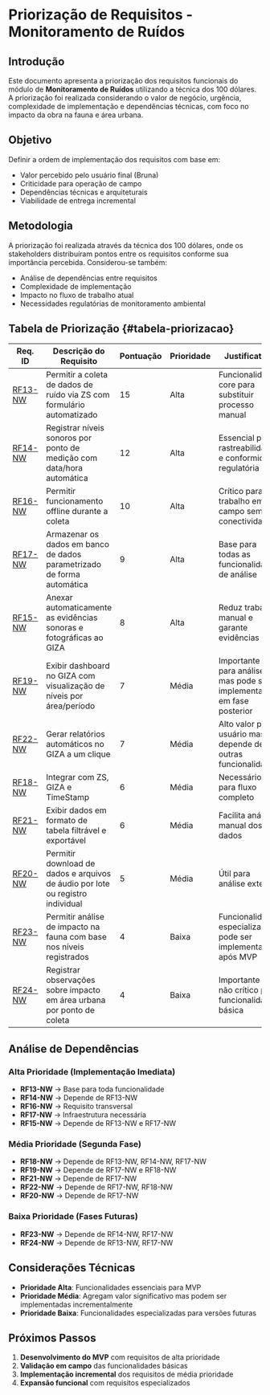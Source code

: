 # Priorização de Requisitos - Monitoramento de Ruídos

## Introdução

Este documento apresenta a priorização dos requisitos funcionais do módulo de **Monitoramento de Ruídos** utilizando a técnica dos 100 dólares. A priorização foi realizada considerando o valor de negócio, urgência, complexidade de implementação e dependências técnicas, com foco no impacto da obra na fauna e área urbana.

## Objetivo

Definir a ordem de implementação dos requisitos com base em:

- Valor percebido pelo usuário final (Bruna)
- Criticidade para operação de campo
- Dependências técnicas e arquiteturais
- Viabilidade de entrega incremental

## Metodologia

A priorização foi realizada através da técnica dos 100 dólares, onde os stakeholders distribuíram pontos entre os requisitos conforme sua importância percebida. Considerou-se também:

- Análise de dependências entre requisitos
- Complexidade de implementação
- Impacto no fluxo de trabalho atual
- Necessidades regulatórias de monitoramento ambiental

## Tabela de Priorização {#tabela-priorizacao}

| **Req. ID**                                              | **Descrição do Requisito**                                                     | **Pontuação** | **Prioridade** | **Justificativa**                                                   |
| -------------------------------------------------------- | ------------------------------------------------------------------------------ | ------------- | -------------- | ------------------------------------------------------------------- |
| [RF13-NW](../elicitacao/ruidos.md#requisitos-funcionais) | Permitir a coleta de dados de ruído via ZS com formulário automatizado         | 15            | Alta           | Funcionalidade core para substituir processo manual                 |
| [RF14-NW](../elicitacao/ruidos.md#requisitos-funcionais) | Registrar níveis sonoros por ponto de medição com data/hora automática         | 12            | Alta           | Essencial para rastreabilidade e conformidade regulatória           |
| [RF16-NW](../elicitacao/ruidos.md#requisitos-funcionais) | Permitir funcionamento offline durante a coleta                                | 10            | Alta           | Crítico para trabalho em campo sem conectividade                    |
| [RF17-NW](../elicitacao/ruidos.md#requisitos-funcionais) | Armazenar os dados em banco de dados parametrizado de forma automática         | 9             | Alta           | Base para todas as funcionalidades de análise                       |
| [RF15-NW](../elicitacao/ruidos.md#requisitos-funcionais) | Anexar automaticamente as evidências sonoras e fotográficas ao GIZA            | 8             | Alta           | Reduz trabalho manual e garante evidências                          |
| [RF19-NW](../elicitacao/ruidos.md#requisitos-funcionais) | Exibir dashboard no GIZA com visualização de níveis por área/período           | 7             | Média          | Importante para análise mas pode ser implementado em fase posterior |
| [RF22-NW](../elicitacao/ruidos.md#requisitos-funcionais) | Gerar relatórios automáticos no GIZA a um clique                               | 7             | Média          | Alto valor para usuário mas depende de outras funcionalidades       |
| [RF18-NW](../elicitacao/ruidos.md#requisitos-funcionais) | Integrar com ZS, GIZA e TimeStamp                                              | 6             | Média          | Necessário para fluxo completo                                      |
| [RF21-NW](../elicitacao/ruidos.md#requisitos-funcionais) | Exibir dados em formato de tabela filtrável e exportável                       | 6             | Média          | Facilita análise manual dos dados                                   |
| [RF20-NW](../elicitacao/ruidos.md#requisitos-funcionais) | Permitir download de dados e arquivos de áudio por lote ou registro individual | 5             | Média          | Útil para análise externa                                           |
| [RF23-NW](../elicitacao/ruidos.md#requisitos-funcionais) | Permitir análise de impacto na fauna com base nos níveis registrados           | 4             | Baixa          | Funcionalidade especializada, pode ser implementada após MVP        |
| [RF24-NW](../elicitacao/ruidos.md#requisitos-funcionais) | Registrar observações sobre impacto em área urbana por ponto de coleta         | 4             | Baixa          | Importante mas não crítico para funcionalidade básica               |

## Análise de Dependências

### Alta Prioridade (Implementação Imediata)

- **RF13-NW** → Base para toda funcionalidade
- **RF14-NW** → Depende de RF13-NW
- **RF16-NW** → Requisito transversal
- **RF17-NW** → Infraestrutura necessária
- **RF15-NW** → Depende de RF13-NW e RF17-NW

### Média Prioridade (Segunda Fase)

- **RF18-NW** → Depende de RF13-NW, RF14-NW, RF17-NW
- **RF19-NW** → Depende de RF17-NW e RF18-NW
- **RF21-NW** → Depende de RF17-NW
- **RF22-NW** → Depende de RF17-NW, RF18-NW
- **RF20-NW** → Depende de RF17-NW

### Baixa Prioridade (Fases Futuras)

- **RF23-NW** → Depende de RF14-NW, RF17-NW
- **RF24-NW** → Depende de RF13-NW, RF17-NW

## Considerações Técnicas

- **Prioridade Alta**: Funcionalidades essenciais para MVP
- **Prioridade Média**: Agregam valor significativo mas podem ser implementadas incrementalmente
- **Prioridade Baixa**: Funcionalidades especializadas para versões futuras

## Próximos Passos

1. **Desenvolvimento do MVP** com requisitos de alta prioridade
2. **Validação em campo** das funcionalidades básicas
3. **Implementação incremental** dos requisitos de média prioridade
4. **Expansão funcional** com requisitos especializados
